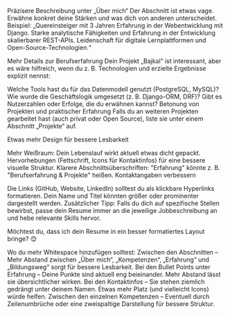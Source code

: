 
Präzisere Beschreibung unter „Über mich“
Der Abschnitt ist etwas vage. Erwähne konkret deine Stärken und was dich von anderen unterscheidet. Beispiel:
„Quereinsteiger mit 3 Jahren Erfahrung in der Webentwicklung mit Django. Starke analytische Fähigkeiten und Erfahrung in der Entwicklung skalierbarer REST-APIs. Leidenschaft für digitale Lernplattformen und Open-Source-Technologien.“

Mehr Details zur Berufserfahrung
Dein Projekt „Bajkal“ ist interessant, aber es wäre hilfreich, wenn du z. B. Technologien und erzielte Ergebnisse explizit nennst:

Welche Tools hast du für das Datenmodell genutzt (PostgreSQL, MySQL)?
Wie wurde die Geschäftslogik umgesetzt (z. B. Django-ORM, DRF)?
Gibt es Nutzerzahlen oder Erfolge, die du erwähnen kannst?
Betonung von Projekten und praktischer Erfahrung
Falls du an weiteren Projekten gearbeitet hast (auch privat oder Open Source), liste sie unter einem Abschnitt „Projekte“ auf.

Etwas mehr Design für bessere Lesbarkeit

Mehr Weißraum: Dein Lebenslauf wirkt aktuell etwas dicht gepackt.
Hervorhebungen (Fettschrift, Icons für Kontaktinfos) für eine bessere visuelle Struktur.
Klarere Abschnittsüberschriften: "Erfahrung" könnte z. B. "Berufserfahrung & Projekte" heißen.
Kontaktangaben verbessern

Die Links (GitHub, Website, LinkedIn) solltest du als klickbare Hyperlinks formatieren.
Dein Name und Titel könnten größer oder prominenter dargestellt werden.
Zusätzlicher Tipp:
Falls du dich auf spezifische Stellen bewirbst, passe dein Resume immer an die jeweilige Jobbeschreibung an und hebe relevante Skills hervor.

Möchtest du, dass ich dein Resume in ein besser formatiertes Layout bringe? 😊

Wo du mehr Whitespace hinzufügen solltest:
Zwischen den Abschnitten – Mehr Abstand zwischen „Über mich“, „Kompetenzen“, „Erfahrung“ und „Bildungsweg“ sorgt für bessere Lesbarkeit.
Bei den Bullet Points unter Erfahrung – Deine Punkte sind aktuell eng beieinander. Mehr Abstand lässt sie übersichtlicher wirken.
Bei den Kontaktinfos – Sie stehen ziemlich gedrängt unter deinem Namen. Etwas mehr Platz (und vielleicht Icons) würde helfen.
Zwischen den einzelnen Kompetenzen – Eventuell durch Zeilenumbrüche oder eine zweispaltige Darstellung für bessere Struktur.